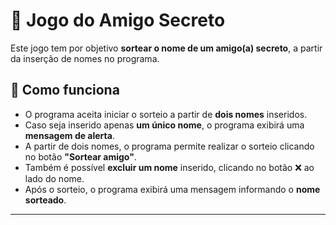 # 🎁 Jogo do Amigo Secreto

Este jogo tem por objetivo **sortear o nome de um amigo(a) secreto**, a partir da inserção de nomes no programa.

## 📝 Como funciona
- O programa aceita iniciar o sorteio a partir de **dois nomes** inseridos.
- Caso seja inserido apenas **um único nome**, o programa exibirá uma **mensagem de alerta**.
- A partir de dois nomes, o programa permite realizar o sorteio clicando no botão **"Sortear amigo"**.
- Também é possível **excluir um nome** inserido, clicando no botão ❌ ao lado do nome.
- Após o sorteio, o programa exibirá uma mensagem informando o **nome sorteado**.

---
